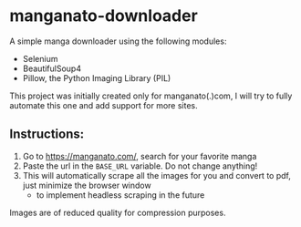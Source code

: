 # manganato-downloader
A simple manga downloader using the following modules:
- Selenium
- BeautifulSoup4
- Pillow, the Python Imaging Library (PIL)

This project was initially created only for manganato(.)com, I will try to fully automate this one and add support for more sites.

## Instructions:
1. Go to https://manganato.com/, search for your favorite manga
2. Paste the url in the `BASE_URL` variable. Do not change anything!
3. This will automatically scrape all the images for you and convert to pdf, just minimize the browser window
    - to implement headless scraping in the future

Images are of reduced quality for compression purposes.